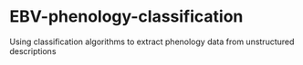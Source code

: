 # EBV-phenology-classification
Using classification algorithms to extract phenology data from unstructured descriptions
